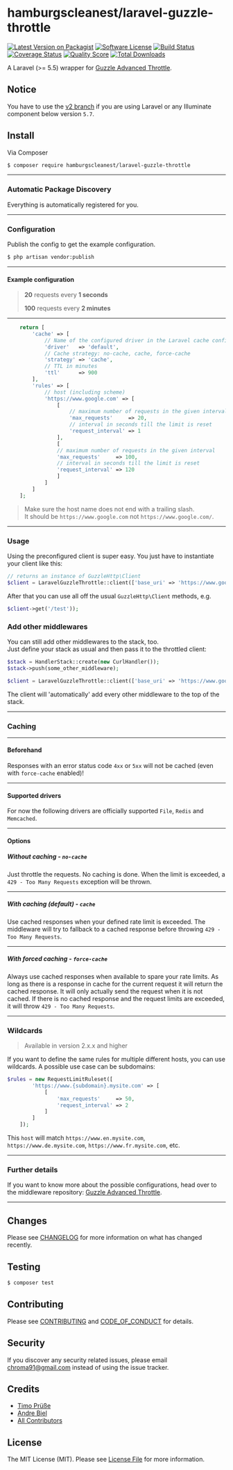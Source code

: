 # hamburgscleanest/laravel-guzzle-throttle

[![Latest Version on Packagist][ico-version]][link-packagist]
[![Software License][ico-license]](LICENSE.md)
[![Build Status][ico-travis]][link-travis]
[![Coverage Status][ico-scrutinizer]][link-scrutinizer]
[![Quality Score][ico-code-quality]][link-code-quality]
[![Total Downloads][ico-downloads]][link-downloads]

A Laravel (>= 5.5) wrapper for [Guzzle Advanced Throttle](https://github.com/hamburgscleanest/guzzle-advanced-throttle).

## Notice

You have to use the [v2 branch](https://github.com/hamburgscleanest/laravel-guzzle-throttle/tree/v2) 
if you are using Laravel or any Illuminate component below version `5.7`. 

## Install

Via Composer

``` bash
$ composer require hamburgscleanest/laravel-guzzle-throttle
```


----------

### Automatic Package Discovery

Everything is automatically registered for you.

----------

### Configuration

Publish the config to get the example configuration.

``` bash
$ php artisan vendor:publish
```

----------

#### Example configuration

> **20** requests every **1 seconds**
>
> **100** requests every **2 minutes**

----------

``` php
    return [
        'cache' => [
            // Name of the configured driver in the Laravel cache config file / Also needs to be set when "no-cache" is set! Because it's used for the internal timers
            'driver'   => 'default',
            // Cache strategy: no-cache, cache, force-cache
            'strategy' => 'cache',
            // TTL in minutes
            'ttl'      => 900
        ],
        'rules' => [
            // host (including scheme)
            'https://www.google.com' => [
                [
                    // maximum number of requests in the given interval
                    'max_requests'     => 20,
                    // interval in seconds till the limit is reset
                    'request_interval' => 1
                ],
                [
                // maximum number of requests in the given interval
                'max_requests'     => 100,
                // interval in seconds till the limit is reset
                'request_interval' => 120
                ]
            ]
        ]
    ];
```

> Make sure the host name does not end with a trailing slash.  
> It should be `https://www.google.com` not `https://www.google.com/`.

----------

### Usage

Using the preconfigured client is super easy.
You just have to instantiate your client like this:

``` php
// returns an instance of GuzzleHttp\Client
$client = LaravelGuzzleThrottle::client(['base_uri' => 'https://www.google.com']);
```

After that you can use all off the usual `GuzzleHttp\Client` methods, e.g.

``` php
$client->get('/test'));
```

### Add other middlewares

You can still add other middlewares to the stack, too.  
Just define your stack as usual and then pass it to the throttled client:

``` php
$stack = HandlerStack::create(new CurlHandler());
$stack->push(some_other_middleware);

$client = LaravelGuzzleThrottle::client(['base_uri' => 'https://www.google.com', 'handler' => $stack]);
```

The client will 'automatically' add every other middleware to the top of the stack.

----------

### Caching

----------

#### Beforehand

Responses with an error status code `4xx` or `5xx` will not be cached (even with `force-cache` enabled)! 

----------

#### Supported drivers

For now the following drivers are officially supported `File`, `Redis` and `Memcached`.

----------

#### Options

##### Without caching - `no-cache`

Just throttle the requests. No caching is done. When the limit is exceeded, a `429 - Too Many Requests` exception will be thrown.

----------

##### With caching (default) - `cache`

Use cached responses when your defined rate limit is exceeded. The middleware will try to fallback to a cached response before throwing `429 - Too Many Requests`.

----------

##### With forced caching - `force-cache`

Always use cached responses when available to spare your rate limits. As long as there is a response in cache for the current request it will return the cached response. It will only actually send the request when it is not cached. If there is no cached response and the request limits are exceeded, it will throw `429 - Too Many Requests`.

----------

### Wildcards

> Available in version 2.x.x and higher

If you want to define the same rules for multiple different hosts, you can use wildcards.
A possible use case can be subdomains:

``` php
$rules = new RequestLimitRuleset([
        'https://www.{subdomain}.mysite.com' => [
            [
                'max_requests'     => 50,
                'request_interval' => 2
            ]
        ]
    ]);
```

This `host` will match `https://www.en.mysite.com`, `https://www.de.mysite.com`, `https://www.fr.mysite.com`, etc.

----------

### Further details

If you want to know more about the possible configurations, head over to the middleware repository: [Guzzle Advanced Throttle](https://github.com/hamburgscleanest/guzzle-advanced-throttle).

----------

## Changes

Please see [CHANGELOG](CHANGELOG.md) for more information on what has changed recently.

## Testing

``` bash
$ composer test
```

## Contributing

Please see [CONTRIBUTING](CONTRIBUTING.md) and [CODE_OF_CONDUCT](CODE_OF_CONDUCT.md) for details.

## Security

If you discover any security related issues, please email chroma91@gmail.com instead of using the issue tracker.

## Credits

- [Timo Prüße][link-author]
- [Andre Biel][link-andre]
- [All Contributors][link-contributors]

## License

The MIT License (MIT). Please see [License File](LICENSE.md) for more information.

[ico-version]: https://img.shields.io/packagist/v/hamburgscleanest/laravel-guzzle-throttle.svg?style=flat-square
[ico-license]: https://img.shields.io/badge/license-MIT-brightgreen.svg?style=flat-square
[ico-travis]: https://img.shields.io/travis/hamburgscleanest/laravel-guzzle-throttle/master.svg?style=flat-square
[ico-scrutinizer]: https://img.shields.io/scrutinizer/coverage/g/hamburgscleanest/laravel-guzzle-throttle.svg?style=flat-square
[ico-code-quality]: https://img.shields.io/scrutinizer/g/hamburgscleanest/laravel-guzzle-throttle.svg?style=flat-square
[ico-downloads]: https://img.shields.io/packagist/dt/hamburgscleanest/laravel-guzzle-throttle.svg?style=flat-square

[link-packagist]: https://packagist.org/packages/hamburgscleanest/laravel-guzzle-throttle
[link-travis]: https://travis-ci.org/hamburgscleanest/laravel-guzzle-throttle
[link-scrutinizer]: https://scrutinizer-ci.com/g/hamburgscleanest/laravel-guzzle-throttle/code-structure
[link-code-quality]: https://scrutinizer-ci.com/g/hamburgscleanest/laravel-guzzle-throttle
[link-downloads]: https://packagist.org/packages/hamburgscleanest/laravel-guzzle-throttle
[link-author]: https://github.com/Chroma91
[link-andre]: https://github.com/karllson
[link-contributors]: ../../contributors
